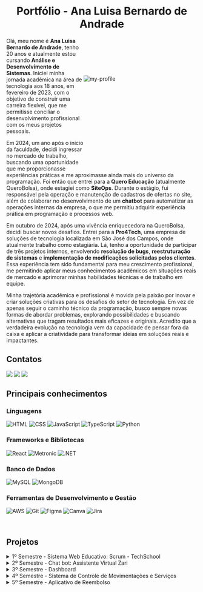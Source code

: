 <h1 align="center">Portfólio - Ana Luisa Bernardo de Andrade</h1>

<img align="right" src="https://github.com/user-attachments/assets/fdd254f9-5648-4936-8f5d-6077a683097d" alt="my-profile" width="300" height="250" style="margin-top: 100px;"/>

Olá, meu nome é **Ana Luisa Bernardo de Andrade**, tenho 20 anos e atualmente estou cursando **Análise e Desenvolvimento de Sistemas**. Iniciei minha jornada acadêmica na área de tecnologia aos 18 anos, em fevereiro de 2023, com o objetivo de construir uma carreira flexível, que me permitisse conciliar o desenvolvimento profissional com os meus projetos pessoais.

Em 2024, um ano após o início da faculdade, decidi ingressar no mercado de trabalho, buscando uma oportunidade que me proporcionasse experiências práticas e me aproximasse ainda mais do universo da programação. Foi então que entrei para a **Quero Educação** (atualmente QueroBolsa), onde estagiei como **SiteOps**. Durante o estágio, fui responsável pela operação e manutenção de cadastros de ofertas no site, além de colaborar no desenvolvimento de um **chatbot** para automatizar as operações internas da empresa, o que me permitiu adquirir experiência prática em programação e processos web.

Em outubro de 2024, após uma vivência enriquecedora na QueroBolsa, decidi buscar novos desafios. Entrei para a **Pro4Tech**, uma empresa de soluções de tecnologia localizada em São José dos Campos, onde atualmente trabalho como estagiária. Lá, tenho a oportunidade de participar de três projetos internos, envolvendo **resolução de bugs**, **reestruturação de sistemas** e **implementação de modificações solicitadas pelos clientes**. Essa experiência tem sido fundamental para meu crescimento profissional, me permitindo aplicar meus conhecimentos acadêmicos em situações reais de mercado e aprimorar minhas habilidades técnicas e de trabalho em equipe.

Minha trajetória acadêmica e profissional é movida pela paixão por inovar e criar soluções criativas para os desafios do setor de tecnologia. Em vez de apenas seguir o caminho técnico da programação, busco sempre novas formas de abordar problemas, explorando possibilidades e buscando alternativas que tragam resultados mais eficazes e originais. Acredito que a verdadeira evolução na tecnologia vem da capacidade de pensar fora da caixa e aplicar a criatividade para transformar ideias em soluções reais e impactantes.



## Contatos
<div>
    <a href="mailto:analuisaandrade@gmail.com"><img src="https://img.shields.io/badge/Gmail-D14836?style=for-the-badge&logo=gmail&logoColor=white" target="_blank"></a>
    <a href="https://br.linkedin.com/in/ana-luisa-andrade-4a695526b" target="_blank"><img src="https://img.shields.io/badge/-LinkedIn-%230077B5?style=for-the-badge&logo=linkedin&logoColor=white" target="_blank"></a> 
  <a href = "https://github.com/LuisaAndrade28" target="_blank"><img src="https://img.shields.io/badge/github-%23121011.svg?style=for-the-badge&logo=github&logoColor=white" target="_blank"></a>
</div>

## Principais conhecimentos

### **Linguagens**

![HTML](https://img.shields.io/badge/HTML5-E34F26?style=for-the-badge&logo=html5&logoColor=white)
![CSS](https://img.shields.io/badge/CSS3-1572B6?style=for-the-badge&logo=css3&logoColor=white)
![JavaScript](https://img.shields.io/badge/JavaScript-323330?style=for-the-badge&logo=javascript&logoColor=F7DF1E)
![TypeScript](https://img.shields.io/badge/TypeScript-007ACC?style=for-the-badge&logo=typescript&logoColor=white)
![Python](https://img.shields.io/badge/Python-FFD43B?style=for-the-badge&logo=python&logoColor=blue)

### **Frameworks e Bibliotecas**

![React](https://img.shields.io/badge/React-20232A?style=for-the-badge&logo=react&logoColor=61DAFB)
![Metronic](https://img.shields.io/badge/Metronic-00A9E0?style=for-the-badge&logo=metronic&logoColor=white)
![.NET](https://img.shields.io/badge/.NET-512BD4?style=for-the-badge&logo=.net&logoColor=white)

### **Banco de Dados**

![MySQL](https://img.shields.io/badge/MySQL-005C84?style=for-the-badge&logo=mysql&logoColor=white)
![MongoDB](https://img.shields.io/badge/MongoDB-47A248?style=for-the-badge&logo=mongodb&logoColor=white)

### **Ferramentas de Desenvolvimento e Gestão**

![AWS](https://img.shields.io/badge/AWS-232F3E?style=for-the-badge&logo=amazon-aws&logoColor=white)
![Git](https://img.shields.io/badge/Git-F05032?style=for-the-badge&logo=git&logoColor=white)
![Figma](https://img.shields.io/badge/Figma-F24E1E?style=for-the-badge&logo=figma&logoColor=white)
![Canva](https://img.shields.io/badge/Canva-%2300C4CC.svg?&style=for-the-badge&logo=Canva&logoColor=white)
![Jira](https://img.shields.io/badge/Jira-0052CC?style=for-the-badge&logo=jira&logoColor=white)

<br />





## Projetos


<details>
<summary>1º Semestre - Sistema Web Educativo: Scrum - TechSchool</summary>
</br>

### **Desafio do Projeto**

**Data:** *Fevereiro/2023 - Junho/2023*  
**Professor Responsável:** *Antônio Egydio São Tiago Graça* (FATEC São José dos Campos - SP)

Durante o 1º semestre do curso, o projeto teve como objetivo o desenvolvimento de uma plataforma web educativa, projetada para ensinar os conceitos fundamentais da metodologia ágil Scrum. Proposto pelo professor Antônio Egydio, que atuou como cliente final, o desafio visava atender empresas interessadas em adotar o Scrum, oferecendo uma plataforma para ensinar desde os iniciantes até reforçar o conhecimento de profissionais mais experientes.

### **Problema**
A empresa de Egydio São Tiago Graça tem enfrentado dificuldades na implementação da metodologia Scrum com seus colaboradores. Embora muitos conheçam o básico, há uma série de dúvidas persistentes sobre os conceitos fundamentais, enquanto outros sequer têm conhecimento da metodologia. A falta de tempo tem sido um obstáculo, pois muitos funcionários não conseguem dedicar-se à leitura de livros ou ao estudo da metodologia. Além disso, alguns consideram a leitura pouco proveitosa e não demonstram interesse em aprofundar seus conhecimentos sobre o tema.
### **Solução Criada**

A plataforma criada tem como objetivo facilitar o aprendizado do Scrum, oferecendo um curso interativo e completo. Com uma interface intuitiva, os usuários podiam escolher seu próprio caminho de aprendizado ou seguir uma trilha sugerida, dependendo do seu nível de conhecimento. A solução incluiu funcionalidades como testes de avaliação e interação dinâmica, permitindo que os usuários acompanhassem seu progresso enquanto exploravam os conceitos da metodologia ágil.

[Para visualizar o projeto, clique aqui.](https://github.com/juliagonzalezmoreira/Projeto-de-API-1-Semestre/tree/main)

### **Tecnologias Utilizadas:**

#### **Frontend:**
Criação de interfaces ricas e responsivas, com foco na experiência do usuário.

- <img align="center" alt="HTML" height="30" width="30" src="https://raw.githubusercontent.com/devicons/devicon/master/icons/html5/html5-original.svg"> **HTML5**  
  Estrutura fundamental da plataforma, garantindo a acessibilidade e organização do conteúdo.

- <img align="center" alt="CSS" height="30" width="30" src="https://raw.githubusercontent.com/devicons/devicon/master/icons/css3/css3-original.svg"> **CSS3**  
  Responsável pelo design responsivo e pela estilização das páginas, garantindo que a plataforma se adaptasse a diferentes dispositivos de maneira fluida.

- <img align="center" alt="Bootstrap" height="30" width="30" src="https://cdn.jsdelivr.net/gh/devicons/devicon@latest/icons/bootstrap/bootstrap-original.svg"> **Bootstrap**  
  Framework poderoso para agilizar o processo de criação de layouts modernos e eficientes. Ajudou a implementar componentes como botões, formulários e barras de navegação.

- <img align="center" alt="JavaScript" height="30" width="30" src="https://raw.githubusercontent.com/devicons/devicon/master/icons/javascript/javascript-plain.svg"> **JavaScript**  
  Dava vida à plataforma com funcionalidades interativas. A implementação do modo escuro e a dinâmica de avaliações foram possíveis graças ao uso do JavaScript.

#### **Backend & Controle de Versão:**

- <img align="center" alt="Flask" height="30" width="30" src="https://cdn.jsdelivr.net/gh/devicons/devicon@latest/icons/flask/flask-original.svg"> **Flask**  
  Um microframework ágil para Python, usado para criar a comunicação entre o front-end e o back-end, gerenciando as interações do usuário, como os testes de avaliação.

- <img align="center" alt="Git" height="30" width="30" src="https://cdn.jsdelivr.net/gh/devicons/devicon@latest/icons/git/git-original.svg"> & <img align="center" alt="GitHub" height="30" width="30" src="https://cdn.jsdelivr.net/gh/devicons/devicon@latest/icons/github/github-original.svg"> **Git e GitHub**  
  O controle de versão foi feito integralmente com o Git, e o GitHub foi a plataforma de hospedagem para gerenciar e compartilhar o código. O uso de branches, commits e pull requests garantiu uma colaboração eficiente e sem conflitos entre a equipe de desenvolvimento.

#### **Design & Protótipos:**
A criação visual foi essencial para tornar a experiência de aprendizado mais agradável e intuitiva.

- <img align="center" alt="Figma" height="30" width="30" src="https://cdn.jsdelivr.net/gh/devicons/devicon@latest/icons/figma/figma-original.svg"> **Figma**  
  Utilizado para a criação do protótipo da plataforma, o Figma foi essencial para validar os conceitos visuais e garantir que a interface fosse intuitiva e atendesse às expectativas do cliente.

### **Minhas Contribuições**

Como parte da equipe de frontend, minha atuação se concentrou principalmente no design e na implementação da **tela inicial (home)**. O desafio era criar uma interface limpa e eficiente, que ajudasse o usuário a navegar pelo conteúdo do curso de forma intuitiva.

- Desenvolvi a estrutura dos **cards interativos**, que apresentam os módulos de conteúdo, e implementei as **funções de navegação** que permitiam ao usuário avançar pelo conteúdo de maneira livre ou seguir a trilha predefinida.
- Participei também da **revisão de conteúdo**, criando e ajustando a redação de textos informativos sobre o Scrum, garantindo clareza e precisão para o público-alvo.
- Para garantir a **acessibilidade e usabilidade**, utilizei **CSS** e **JavaScript** para ajustar o design da plataforma, incluindo a implementação do modo escuro, uma funcionalidade que trouxe uma experiência personalizada para os usuários.

### **Hard Skills**

1. **Desenvolvimento Front-end:**
   - Criação de páginas com **HTML5**, garantindo uma estrutura semântica e acessível.
   - Implementação de **CSS3** para o design de layouts responsivos, adaptáveis a diferentes dispositivos e tamanhos de tela.
   - Utilização de **JavaScript** para criar funcionalidades interativas, como a alternância entre temas claro e escuro e a construção de um sistema dinâmico de avaliações.

2. **Desenvolvimento Back-end:**
   - Utilização de **Flask**, um framework ágil, para criar rotas e integrar o front-end e back-end de maneira eficiente.

3. **Controle de Versão e Colaboração:**
   - **Git** e **GitHub** foram fundamentais para o controle de versão e gestão do código-fonte do projeto. Realizei commits, criei branches e participei de pull requests para colaborar de forma eficaz com a equipe.


### **Soft Skills**

1. **Trabalho em Equipe:** A colaboração contínua com os membros da equipe foi essencial para integrar as diversas partes do projeto e resolver problemas técnicos, principalmente no trabalho conjunto entre front-end e back-end.

2. **Comunicação Eficaz:** Mantive uma comunicação clara com a equipe e com o professor, garantindo que as expectativas estivessem alinhadas e que os prazos e entregas fossem cumpridos.

3. **Gestão de Tempo:** Organizei minhas atividades de forma estratégica para garantir que o desenvolvimento de cada funcionalidade fosse concluído dentro do prazo, sem comprometer a qualidade do projeto.


### **Vídeo do Projeto**


https://github.com/user-attachments/assets/6f172dbf-3ba6-46db-80cb-cb001684c55a

</details>


<details>
<summary>2º Semestre - Chat bot: Assistente Virtual Zari </summary>
</br>

### **Desafio do Projeto**

**Data:** *Agosto/2023 - Novembro/2023*  
**Professor Responsável:** *Giuliano Araujo Bertoti* (FATEC São José dos Campos - SP)

Durante o 2º semestre do curso, o projeto teve como objetivo o desenvolvimento de uma assistente virtual de leitura de documentos, projetada para otimizar a busca por informações em textos extensos. Proposto pelo professor Giuliano Araujo Bertoti, que atuou como cliente interno, o desafio consistia em criar uma solução capaz de auxiliar usuários na leitura e compreensão de grandes volumes de documentos, respondendo perguntas específicas de forma rápida e eficiente.

### **Problema**
Muitos usuários enfrentavam dificuldades ao precisar consultar documentos extensos para encontrar informações pontuais. O processo de leitura e busca manual tornava-se demorado, levando muitos a desistirem da tarefa ou gastarem um tempo excessivo para localizar as informações desejadas. Essa ineficiência impactava diretamente a produtividade e dificultava o desenvolvimento de atividades que dependiam dessas informações.

### **Solução Criada**

A solução proposta foi o desenvolvimento da assistente virtual de leitura de documentos, chamada Zari. A Zari é capaz de receber documentos enviados pelos usuários, analisar seu conteúdo e responder perguntas relacionadas de forma precisa e rápida. Com isso, a ferramenta reduz significativamente o tempo gasto na leitura e procura por dados, oferecendo uma experiência mais eficiente e produtiva para quem precisa lidar com grandes volumes de informação.

[Para visualizar o projeto, clique aqui.](https://github.com/juliagonzalezmoreira/Projeto-de-API-1-Semestre/tree/main)

### **Tecnologias Utilizadas:**

#### **Frontend:**
Criação de interfaces ricas e responsivas, com foco na experiência do usuário.

- <img align="center" alt="Java" height="30" width="30" src="https://cdn.jsdelivr.net/gh/devicons/devicon@latest/icons/java/java-original.svg"> **Java**  
  A interface do chatbot foi desenvolvida inteiramente em Java, proporcionando uma aplicação robusta e com bom desempenho. A escolha da linguagem permitiu a construção de uma interface gráfica interativa, facilitando a comunicação com o usuário e a exibição das respostas.

#### **Backend & Controle de Versão:**

- <img align="center" alt="Java" height="30" width="30" src="https://cdn.jsdelivr.net/gh/devicons/devicon@latest/icons/java/java-original.svg"> **Java**  
  Utilizado também no backend para processar documentos extensos e gerar respostas precisas com base nas perguntas dos usuários. A aplicação foi estruturada para garantir performance e modularidade.

- <img align="center" alt="Eclipse" height="30" width="30" src="https://cdn.jsdelivr.net/gh/devicons/devicon@latest/icons/eclipse/eclipse-original.svg"> **Eclipse**  
  Ambiente de desenvolvimento utilizado para programar e testar a aplicação, com suporte completo ao ecossistema Java e ferramentas de depuração eficientes.

- **Gradle**  
  Ferramenta de automação usada para gerenciar as dependências e compilar o projeto de forma rápida e organizada.

- **MySQL**  
  Banco de dados responsável por armazenar os documentos processados e as interações realizadas com o chatbot, garantindo persistência e integridade dos dados.

- <img align="center" alt="Git" height="30" width="30" src="https://cdn.jsdelivr.net/gh/devicons/devicon@latest/icons/git/git-original.svg"> & <img align="center" alt="GitHub" height="30" width="30" src="https://cdn.jsdelivr.net/gh/devicons/devicon@latest/icons/github/github-original.svg"> **Git e GitHub**  
  O controle de versão foi feito com o Git, enquanto o GitHub foi utilizado para hospedagem e colaboração. O uso de branches e pull requests garantiu uma organização eficaz do código.

#### **Design & Protótipos:**
A criação visual foi essencial para tornar a experiência de interação com o chatbot clara e intuitiva.

- <img align="center" alt="Figma" height="30" width="30" src="https://cdn.jsdelivr.net/gh/devicons/devicon@latest/icons/figma/figma-original.svg"> **Figma**  
  Utilizado para a criação dos protótipos da interface, possibilitando validar antecipadamente a usabilidade e a organização visual

### **Minhas Contribuições**

Minha atuação no projeto se concentrou em garantir a clareza e funcionalidade do chatbot, desde a documentação inicial até a otimização das respostas geradas pela aplicação.

- Colaborei na elaboração da **documentação do Mínimo Produto Viável (MPV)**, descrevendo as funcionalidades essenciais do sistema, os fluxos de interação e os critérios para validação das entregas.
- Fui responsável pela **implementação da interface gráfica** utilizando **Java**, projetando um layout claro e organizado que facilitasse a inserção dos documentos e a exibição das respostas geradas pelo chatbot.
- Atuei na **otimização das respostas do chatbot**, ajustando a forma como o conteúdo era processado para garantir maior clareza, precisão e relevância nas respostas fornecidas aos usuários.
- Trabalhei na **implementação da leitura de diferentes tipos de arquivos**, incluindo **PDF e documentos do Word**, ampliando a versatilidade da aplicação e sua capacidade de compreender e responder a conteúdos provenientes de múltiplos formatos.

### **Hard Skills**

- Java  
  **Nível de proficiência:** uso com autonomia

- Eclipse  
  **Nível de proficiência:** Uso com autonomia

- Gradle  
  **Nível de proficiência:** Uso com ajuda

- MySQL  
  **Nível de proficiência:** Uso com autonomia

- Git  
  **Nível de proficiência:** Uso com autonomia

- GitHub  
  **Nível de proficiência:** Uso com autonomia

- Figma  
  **Nível de proficiência:** Consigo ensinar
### **Soft Skills**

1. **Flexibilidade e Resiliência:** Enfrentei desafios ao lidar com Java em uma tarefa de múltiplas leituras de arquivos distintos. Apesar do atraso na entrega, comuniquei o PO prontamente e mantive o comprometimento com o projeto. Utilizei meu tempo ocioso para me aprofundar nas pesquisas e encontrar uma solução eficaz por meio de bibliotecas especializadas, demonstrando capacidade de adaptação e superação diante de dificuldades técnicas.

2. **Proatividade:** Percebi que as respostas fornecidas pela inteligência artificial estavam aquém das expectativas do projeto. Propus, assumi e executei uma atividade focada na melhoria desse aspecto, com o objetivo de elevar a qualidade da experiência do usuário ao interagir com a aplicação.

</details>

<details>
<summary>3º Semestre - Dashboard</summary>
</br>

### **Desafio do Projeto**

**Data:** *Agosto/2023 - Novembro/2023*  
**Clente Externo:** *Pro4Tech* 

Durante o 3º semestre do curso, o projeto teve como objetivo o desenvolvimento de um dashboard interativo para análise de dados de vendas e clientes. Proposto pela empresa Pro4Tech, que atuou como cliente externo, o desafio consistia em criar uma ferramenta capaz de transformar grandes volumes de dados estruturados em informações visuais claras e acessíveis. A Pro4Tech é uma empresa especializada em transformação digital, comprometida em capacitar negócios para o sucesso na era digital, unindo tecnologias emergentes como inteligência artificial, análise de dados, IoT e computação em nuvem a estratégias personalizadas.

### **Problema**
Apesar de a Pro4Tech possuir dados bem organizados em planilhas do Excel, o volume massivo de informações dificultava a análise eficaz de vendas, movimentações comerciais e progressos da empresa. A leitura manual das planilhas exigia tempo e atenção, tornando o processo de tomada de decisões mais lento e menos prático, especialmente em cenários onde uma visualização rápida e clara dos dados era essencial.

### **Solução Criada**

A solução desenvolvida foi um dashboard com interface intuitiva, moderna e de fácil utilização. A ferramenta permite o envio de planilhas, realiza a leitura automática dos dados e os apresenta por meio de gráficos interativos, tabelas e listagens filtráveis. Os filtros personalizados possibilitam ao usuário refinar sua análise com base em critérios específicos, facilitando o acompanhamento das vendas, o monitoramento das movimentações comerciais e a geração de insights importantes para a tomada de decisões estratégicas

[Para visualizar o projeto, clique aqui.](https://github.com/Equipe-Meta-Code/Zari-documentation)

### **Tecnologias Utilizadas:**

#### **Frontend:**
Criação de interfaces ricas e responsivas, com foco na experiência do usuário.

- <img align="center" alt="React" height="30" width="30" src="https://cdn.jsdelivr.net/gh/devicons/devicon@latest/icons/react/react-original.svg"> **React**  
  Utilizado para desenvolver uma interface dinâmica e reativa, oferecendo uma navegação fluida e uma experiência de usuário moderna. Sua integração com outras bibliotecas e frameworks permitiu a construção de componentes reutilizáveis e eficientes.

- <img align="center" alt="TypeScript" height="30" width="30" src="https://cdn.jsdelivr.net/gh/devicons/devicon@latest/icons/typescript/typescript-original.svg"> **TypeScript**  
  Usado para adicionar tipagem estática ao JavaScript, aumentando a segurança do código e facilitando a manutenção e escalabilidade da aplicação.

- <img align="center" alt="JavaScript" height="30" width="30" src="https://cdn.jsdelivr.net/gh/devicons/devicon@latest/icons/javascript/javascript-original.svg"> **JavaScript**  
  Linguagem base do frontend, utilizada para manipulação da DOM, requisições assíncronas e funcionalidades interativas da interface.

#### **Backend & Controle de Versão:**

- <img align="center" alt="Node.js" height="30" width="30" src="https://cdn.jsdelivr.net/gh/devicons/devicon@latest/icons/nodejs/nodejs-original.svg"> **Node.js**  
  Responsável pela lógica do lado do servidor, processamento de dados e integração com banco de dados. Sua arquitetura não bloqueante contribui para uma performance otimizada.

- **MySQL**  
  Banco de dados utilizado para armazenar informações essenciais da aplicação, como dados de usuários, conteúdos processados e registros de interações, garantindo persistência e integridade.

- <img align="center" alt="Git" height="30" width="30" src="https://cdn.jsdelivr.net/gh/devicons/devicon@latest/icons/git/git-original.svg"> & <img align="center" alt="GitHub" height="30" width="30" src="https://cdn.jsdelivr.net/gh/devicons/devicon@latest/icons/github/github-original.svg"> **Git e GitHub**  
  O controle de versão foi realizado com o Git, enquanto o GitHub foi utilizado como repositório remoto para hospedagem e colaboração eficiente entre os desenvolvedores.

#### **Design & Gestão:**
A parte visual e o gerenciamento foram fundamentais para garantir uma boa usabilidade e organização do projeto.

- <img align="center" alt="Figma" height="30" width="30" src="https://cdn.jsdelivr.net/gh/devicons/devicon@latest/icons/figma/figma-original.svg"> **Figma**  
  Ferramenta usada para criação dos protótipos visuais, permitindo testes de usabilidade e validação da interface antes da implementação.

- <img align="center" alt="Trello" height="30" width="30" src="https://cdn.jsdelivr.net/gh/devicons/devicon@latest/icons/trello/trello-plain.svg"> **Trello**  
  Utilizado para o gerenciamento de tarefas, organização das sprints e acompanhamento do progresso do projeto de forma visual e colaborativa.

- <img align="center" alt="Microsoft" height="30" width="30" src="https://cdn.jsdelivr.net/gh/devicons/devicon@latest/icons/windows8/windows8-original.svg"> **Microsoft**  
  Ferramentas como o Microsoft Teams e o pacote Office foram usadas para comunicação, documentação e suporte à colaboração remota entre os integrantes do time.

- <img align="center" alt="Slack" height="30" width="30" src="https://cdn.jsdelivr.net/gh/devicons/devicon@latest/icons/slack/slack-original.svg"> **Slack**  
  Plataforma de comunicação utilizada pela equipe para troca rápida de informações, integração com o Trello e acompanhamento em tempo real das atualizações.

### **Minhas Contribuições**

Minha atuação no projeto teve foco na organização, entrega de valor contínua e desenvolvimento de funcionalidades essenciais, alinhadas diretamente com as necessidades do cliente.

- Atuei como **Product Owner**, sendo o principal ponto de contato entre o time de desenvolvimento e o cliente, garantindo que as entregas estivessem alinhadas com os objetivos do negócio.
- Fui responsável pela **documentação completa do projeto**, detalhando os requisitos, funcionalidades, fluxos e critérios de aceite, além de registrar as decisões tomadas ao longo do desenvolvimento.
- Estruturei e gerenciei as **sprints e o backlog do produto**, priorizando as tarefas com base nas demandas do cliente e nas metas do time, utilizando práticas ágeis para manter a organização e eficiência do time.
- Contribuí na **prototipação da interface do sistema**, garantindo uma experiência intuitiva e funcional para os usuários finais.
- Desenvolvi a funcionalidade de **cálculo de bonificação para o colaborador**, com base em um banco de porcentagens configuráveis, automatizando o processo e reduzindo erros manuais.
- Corrigi falhas relacionadas à **inserção de dados no banco de dados**, assegurando a integridade e consistência das informações armazenadas.
- Implementei o **cálculo automático de ganhos** com base nas porcentagens configuradas, otimizando a performance do sistema e facilitando a análise de resultados.
- Desenvolvi a **tipagem automática de vendas**, categorizando os dados de forma dinâmica para facilitar o tratamento e a análise posterior.
- Organizei e mantive a **estrutura do repositório no GitHub**, garantindo versionamento claro, controle de branches e boa comunicação entre os membros da equipe.
  
### **Hard Skills**

- React  
  **Nível de proficiência:** Uso com autonomia

- TypeScript  
  **Nível de proficiência:** Uso com autonomia

- JavaScript  
  **Nível de proficiência:** Uso com autonomia

- Node.js  
  **Nível de proficiência:** Uso com autonomia

- MySQL  
  **Nível de proficiência:** Uso com autonomia

- Git  
  **Nível de proficiência:** Uso com autonomia

- GitHub  
  **Nível de proficiência:** Uso com autonomia

- Figma  
  **Nível de proficiência:** Consigo ensinar

- Trello  
  **Nível de proficiência:** Uso com autonomia

- Microsoft Teams / Office  
  **Nível de proficiência:** Uso com autonomia

- Slack  
  **Nível de proficiência:** Uso com autonomia

### **Soft Skills**

1. **Comunicação:** Atuei de forma ativa durante a reunião de sprint planning da primeira sprint, ouvindo atentamente as dúvidas e ideias dos colegas, além de considerar cuidadosamente as necessidades e requisitos do cliente, afim de elaborar um documento com as dúvidas mais importantes entre o time de desenvolvimento e saná-las diretamente com o cliente durante a semana. Mantive esse comprometimento comunicativo ao longo de todo o projeto — nas reuniões de retrospectiva, utilizei o espaço para promover alinhamento.

2. **Criatividade:** Propus uma abordagem diferenciada na organização do backlog e no planejamento das entregas: priorizamos a conclusão das funcionalidades básicas do backend já nas primeiras sprints. Essa decisão estratégica visou antecipar os principais desafios técnicos, abrindo espaço, posteriormente, para ajustes e melhorias com mais tranquilidade.

3. **Assertividade:** Durante a sprint planning da primeira sprint, expus de maneira clara e objetiva a proposta de estruturação do backlog, reforçando as demandas essenciais do cliente. Essa iniciativa contribuiu diretamente para uma organização mais eficiente do fluxo de trabalho, facilitando o desenvolvimento nas fases seguintes e reduzindo a pressão sobre o time nas últimas entregas.

</details>


<details> <summary>4º Semestre - Sistema de Controle de Movimentações e Serviços</summary> </br>
    
### Desafio do Projeto

**Data:** *Agosto/2023 - Novembro/2023*  
**Clente Externo:** *JJM LOG* 

No 4º semestre do curso, o projeto teve como objetivo o desenvolvimento de um sistema de controle e comunicação para a JJM LOG, uma empresa especializada em Armazéns Gerais, Transporte e Logística Integrada, com mais de 25 anos de experiência no mercado. O desafio consistia em criar uma solução que permitisse aos entregadores registrarem dados de suas entregas, incluindo informações sobre os pacotes, quilometragem percorrida e consumo de combustível, além de fornecer um dashboard com gráficos administrativos filtráveis por data. Também deveria ser possível realizar o cadastro de clientes e solicitações de serviço, bem como criar uma área exclusiva para colaboradores, onde seria possível fazer o upload de atestados e outros documentos a serem visualizados pela equipe de RH.
    
### Problema
A JJM LOG enfrentava dificuldades em gerenciar suas movimentações e serviços de forma eficiente. A comunicação entre os entregadores e a administração não era integrada, o que gerava falhas no controle de entregas, consumo de recursos e informações gerenciais. A empresa necessitava de um sistema que otimizasse esses processos, aumentasse a transparência e garantisse uma comunicação mais eficaz entre os envolvidos nas operações logísticas.

### Solução Criada
A solução desenvolvida foi um sistema completo de controle e comunicação integrado. A plataforma permite que os entregadores registrem as entregas realizadas, com informações detalhadas sobre os pacotes e dados logísticos, como quilometragem e consumo de gasolina. Além disso, foi criado um dashboard administrativo que apresenta gráficos e relatórios filtráveis por data, facilitando a análise das operações logísticas e o controle dos recursos utilizados. A ferramenta também possibilita o cadastro de novos clientes e solicitações de serviços, além de oferecer uma área para colaboradores, onde eles podem fazer o upload de documentos como atestados médicos, para visualização pela equipe de RH.
Para visualizar o projeto, clique aqui.

### **Tecnologias Utilizadas:**

#### **Frontend:**
Criação de interfaces ricas e responsivas, com foco na experiência do usuário.

- <img align="center" alt="React" height="30" width="30" src="https://cdn.jsdelivr.net/gh/devicons/devicon@latest/icons/react/react-original.svg"> **React**  
  Utilizado para o desenvolvimento da interface do usuário, proporcionando uma experiência moderna, rápida e modular através da criação de componentes reutilizáveis.

- <img align="center" alt="TypeScript" height="30" width="30" src="https://cdn.jsdelivr.net/gh/devicons/devicon@latest/icons/typescript/typescript-original.svg"> **TypeScript**  
  Adiciona tipagem estática ao JavaScript, oferecendo maior segurança e produtividade no desenvolvimento frontend.

- <img align="center" alt="JavaScript" height="30" width="30" src="https://cdn.jsdelivr.net/gh/devicons/devicon@latest/icons/javascript/javascript-original.svg"> **JavaScript**  
  Linguagem fundamental para a construção da lógica de interação na interface, garantindo dinamismo e interatividade.

#### **Backend & Banco de Dados:**

- <img align="center" alt="Node.js" height="30" width="30" src="https://cdn.jsdelivr.net/gh/devicons/devicon@latest/icons/nodejs/nodejs-original.svg"> **Node.js**  
  Empregado para o desenvolvimento do backend da aplicação, permitindo escalabilidade, velocidade e facilidade de integração com APIs e bancos de dados.

- **MySQL**  
  Banco de dados relacional utilizado para armazenar e gerenciar de forma segura as informações processadas pela aplicação.

- <img align="center" alt="Git" height="30" width="30" src="https://cdn.jsdelivr.net/gh/devicons/devicon@latest/icons/git/git-original.svg"> & <img align="center" alt="GitHub" height="30" width="30" src="https://cdn.jsdelivr.net/gh/devicons/devicon@latest/icons/github/github-original.svg"> **Git e GitHub**  
  Git foi utilizado para controle de versão do código, enquanto o GitHub serviu como plataforma de hospedagem e colaboração, possibilitando organização por branches, revisão por pull requests e rastreamento de alterações.

#### **Design & Gestão:**
Ferramentas essenciais para o planejamento visual da aplicação e organização do fluxo de trabalho da equipe.

- <img align="center" alt="Figma" height="30" width="30" src="https://cdn.jsdelivr.net/gh/devicons/devicon@latest/icons/figma/figma-original.svg"> **Figma**  
  Utilizado para a criação dos protótipos da interface, facilitando a validação visual e a experiência do usuário antes da implementação.

- <img align="center" alt="Trello" height="30" width="30" src="https://cdn.jsdelivr.net/gh/devicons/devicon@latest/icons/trello/trello-plain.svg"> **Trello**  
  Ferramenta usada para organizar as tarefas e acompanhar o progresso do projeto, promovendo uma gestão eficiente e colaborativa.

- <img align="center" alt="Microsoft" height="30" width="30" src="https://cdn.jsdelivr.net/gh/devicons/devicon@latest/icons/windows8/windows8-original.svg"> **Microsoft**  
  Utilizado para suporte à colaboração e produtividade, incluindo ferramentas como Microsoft Teams e Office para comunicação e documentação do projeto.

  ### **Minhas Contribuições**

No projeto, atuei como desenvolvedora na equipe de desenvolvimento, com foco no frontend. Minhas entregas estiveram diretamente ligadas à criação de interfaces funcionais, além de contribuir com o planejamento visual do sistema.

- Fui responsável pela implementação das telas de **cadastro e login**, desenvolvendo componentes reutilizáveis e responsivos. Integrei essas interfaces com as APIs de autenticação, garantindo **fluxos seguros e eficientes de entrada no sistema**.
- Atuei no desenvolvimento da **página de fluxo de entregas**, estruturando as etapas do processo de forma visualmente clara, com uso de elementos interativos que facilitam o acompanhamento por parte do usuário.
- Contribuí ativamente na **prototipação da interface do sistema**, trabalhando em conjunto com o time de design para validar a usabilidade e consistência visual antes da implementação.
- Colaborei com a equipe na **identificação de melhorias visuais e de experiência do usuário**, propondo ajustes nos fluxos e componentes para otimizar a navegação e reduzir atritos durante o uso da aplicação.

### **Hard Skills**

- React  
  **Nível de proficiência:** Uso com autonomia

- TypeScript  
  **Nível de proficiência:** Uso com autonomia

- JavaScript  
  **Nível de proficiência:** Uso com autonomia

- Node.js  
  **Nível de proficiência:** Uso com autonomia

- MySQL  
  **Nível de proficiência:** Uso com autonomia

- Git  
  **Nível de proficiência:** Uso com autonomia

- GitHub  
  **Nível de proficiência:** Uso com autonomia

- Figma  
  **Nível de proficiência:** Consigo ensinar

- Trello  
  **Nível de proficiência:** Uso com autonomia

- Microsoft Teams / Office  
  **Nível de proficiência:** Uso com autonomia

### **Soft Skills**

1. **Resiliência:** Após a apresentação da proposta do projeto, a comunicação com o cliente tornou-se escassa e dificultosa, o que complicou o esclarecimento de dúvidas essenciais para o desenvolvimento da atividade de fluxograma de entregas. Para superar esse desafio, realizei pesquisas extensivas em diversos sites e em empresas do setor de logística, buscando referências e práticas consolidadas em fluxos de entrega de aplicativos conhecidos. Essa iniciativa me permitiu desenvolver um fluxograma alinhado às necessidades do usuário, mesmo com a limitação na comunicação direta.

2. **Trabalho em Equipe:** Colaborei diretamente com um colega no desenvolvimento da tela de fluxo de entregas, unindo esforços para criar soluções criativas e intuitivas. Dessa cooperação, surgiu a ideia de incluir uma área lateral no fluxograma que apresenta dados importantes sobre a entrega, como peso, volume e distância até o destino final, enriquecendo a experiência do usuário e facilitando a compreensão do processo.


</details>

<details>  <summary>5º Semestre - Aplicativo de Reembolso</summary>  </br> 

### Desafio do Projeto

**Data:** *Agosto/2023 - Novembro/2023*  
**Clente Externo:** *GWS Software* 

Durante o 5º semestre do curso, o projeto teve como objetivo o desenvolvimento de um aplicativo de cadastro de despesas para solicitação de reembolso. Proposto pela GSW Software, empresa especializada em desenvolvimento e implantação de soluções inteligentes em Tecnologia da Informação, o desafio surgiu da necessidade de melhorar a gestão de custos operacionais em projetos empresariais. A GSW atua nas áreas de gestão empresarial, gestão tributária, operações em comércio exterior e CRM, oferecendo soluções tecnológicas integradas para seus clientes.

### Problema
A GSW identificou a dificuldade enfrentada por empresas que possuem múltiplos projetos simultâneos, os quais podem demandar viagens e outros custos por parte dos colaboradores. Sem uma ferramenta centralizada para gerenciar esses gastos, anexar comprovantes e solicitar reembolsos, o processo se torna desorganizado, ineficiente e propenso a falhas. Além disso, era necessário que os supervisores tivessem acesso a um ambiente onde pudessem acompanhar as solicitações e controlar os orçamentos disponíveis para cada projeto.

### Solução Criada
A solução desenvolvida foi um aplicativo intuitivo e de fácil utilização, permitindo aos colaboradores registrar suas despesas e anexar os comprovantes de forma prática. A aplicação oferece uma visualização clara dos orçamentos disponíveis para cada projeto, incluindo seus respectivos limites, e possibilita que os supervisores acompanhem os gastos em tempo real. A ferramenta visa otimizar o processo de solicitação e aprovação de reembolsos, tornando-o mais ágil, transparente e confiável para todos os envolvidos.
Para visualizar o projeto, clique aqui.

### **Tecnologias Utilizadas:**

#### **Frontend & Mobile:**
Desenvolvimento de interfaces modernas, adaptáveis e com foco na experiência do usuário em múltiplas plataformas.

- <img align="center" alt="React" height="30" width="30" src="https://cdn.jsdelivr.net/gh/devicons/devicon@latest/icons/react/react-original.svg"> **React**  
  Utilizado na criação de interfaces web dinâmicas e reutilizáveis, oferecendo uma experiência de usuário fluida e interativa.

- <img align="center" alt="React Native" height="30" width="30" src="https://cdn.jsdelivr.net/gh/devicons/devicon@latest/icons/react/react-original.svg"> **React Native**  
  Empregado no desenvolvimento de aplicativos móveis nativos com código compartilhado entre Android e iOS, otimizando o tempo de produção.

- <img align="center" alt="Expo" height="30" width="30" src="https://cdn.jsdelivr.net/gh/devicons/devicon@latest/icons/expo/expo-original.svg"> **Expo**  
  Plataforma usada para acelerar o desenvolvimento e testes de aplicativos em React Native, simplificando o processo de build e deploy.

- <img align="center" alt="Android" height="30" width="30" src="https://cdn.jsdelivr.net/gh/devicons/devicon@latest/icons/android/android-original.svg"> **Android**  
  Plataforma de destino para os aplicativos desenvolvidos, garantindo compatibilidade com a maioria dos dispositivos móveis no mercado.

- <img align="center" alt="Android Studio" height="30" width="30" src="https://cdn.jsdelivr.net/gh/devicons/devicon@latest/icons/androidstudio/androidstudio-original.svg"> **Android Studio**  
  Ambiente de desenvolvimento integrado (IDE) usado para testes, builds e depuração dos aplicativos Android criados com React Native.

- <img align="center" alt="TypeScript" height="30" width="30" src="https://cdn.jsdelivr.net/gh/devicons/devicon@latest/icons/typescript/typescript-original.svg"> **TypeScript**  
  Linguagem utilizada para garantir maior robustez no código, com tipagem estática e suporte avançado para refatoração.

- <img align="center" alt="JavaScript" height="30" width="30" src="https://cdn.jsdelivr.net/gh/devicons/devicon@latest/icons/javascript/javascript-original.svg"> **JavaScript**  
  Base para o desenvolvimento das aplicações, garantindo flexibilidade e compatibilidade com os principais frameworks.

#### **Backend & Banco de Dados:**

- <img align="center" alt="Node.js" height="30" width="30" src="https://cdn.jsdelivr.net/gh/devicons/devicon@latest/icons/nodejs/nodejs-original.svg"> **Node.js**  
  Utilizado no backend para construção de APIs rápidas e escaláveis, com suporte a múltiplas conexões e integrações.

- <img align="center" alt="MongoDB" height="30" width="30" src="https://cdn.jsdelivr.net/gh/devicons/devicon@latest/icons/mongodb/mongodb-original.svg"> **MongoDB**  
  Banco de dados NoSQL utilizado para armazenamento flexível e escalável de dados não estruturados.

- <img align="center" alt="MySQL" height="30" width="30" src="https://cdn.jsdelivr.net/gh/devicons/devicon@latest/icons/mysql/mysql-original.svg"> **MySQL**  
  Banco de dados relacional utilizado para persistência estruturada das informações da aplicação, com foco em integridade e desempenho.

#### **Design, Gestão & Colaboração:**

- <img align="center" alt="Figma" height="30" width="30" src="https://cdn.jsdelivr.net/gh/devicons/devicon@latest/icons/figma/figma-original.svg"> **Figma**  
  Ferramenta usada para prototipação e criação da interface, permitindo validar conceitos visuais e melhorar a usabilidade.

- <img align="center" alt="Jira" height="30" width="30" src="https://cdn.jsdelivr.net/gh/devicons/devicon@latest/icons/jira/jira-original.svg"> **JIRA**  
  Utilizado para planejamento ágil, acompanhamento de tarefas, sprints e colaboração entre equipes de desenvolvimento.

- <img align="center" alt="Fork" height="30" width="30" src="https://cdn.jsdelivr.net/gh/devicons/devicon@latest/icons/git/git-original.svg"> **FORK (Git)**  
  Ferramenta baseada em Git usada para gerenciamento de repositórios, revisão de código e controle de versão colaborativo.

  ### **Minhas Contribuições**

Atuei como desenvolvedora na equipe de desenvolvimento, com foco tanto na prototipação quanto na implementação do frontend. Minhas entregas abrangeram desde a experiência visual até funcionalidades essenciais de acesso e gerenciamento.

- Fui responsável por **toda a prototipação do aplicativo**, prezando por uma **navegação fluida e intuitiva**, sempre alinhada às necessidades do cliente e aos padrões de usabilidade.
- Desenvolvi o **frontend das telas de login e cadastro do aplicativo**, garantindo acessibilidade, responsividade e integração com os serviços de autenticação.
- Modelei e prototipei o **sistema web de gerenciamento e aprovação de custos**, oferecendo uma estrutura clara e funcional para os administradores da plataforma.
- Implementei o **frontend da tela de cadastro de projetos**, componetizando os elementos da interface para facilitar a reutilização e manutenção do código.
- Realizei a **padronização de cores e estilos** em todo o aplicativo, assegurando uma identidade visual consistente.
- **Componetizei o app** para tornar o desenvolvimento mais escalável e organizado, facilitando futuras manutenções e expansões.
- Corrigi um bug recorrente relacionado às datas, realizando a **padronização do formato de data para o português**, o que evitou falhas na exibição de informações.
- Criei a **tela de manual do usuário**, auxiliando os novos usuários na adaptação e no uso correto das funcionalidades da aplicação.
- Desenvolvi as **telas de introdução e onboarding do app**, oferecendo uma experiência inicial guiada e clara sobre os principais recursos.
- Implementei todo o fluxo de **recuperação de senha**, incluindo:
  - Tela de envio de e-mail de recuperação
  - Tela de confirmação de código
  - Tela de atualização de nova senha  
  Esse processo garantiu **segurança e autonomia para os usuários** em casos de perda de acesso.

### **Hard Skills**

- React  
  **Nível de proficiência:** Uso com autonomia

- React Native  
  **Nível de proficiência:** Uso com autonomia

- Expo  
  **Nível de proficiência:** Uso com autonomia

- Android  
  **Nível de proficiência:** Uso com autonomia

- Android Studio  
  **Nível de proficiência:** Uso com ajuda

- TypeScript  
  **Nível de proficiência:** Uso com autonomia

- JavaScript  
  **Nível de proficiência:** Uso com autonomia

- Node.js  
  **Nível de proficiência:** Uso com autonomia

- MongoDB  
  **Nível de proficiência:** Uso com ajuda

- MySQL  
  **Nível de proficiência:** Uso com autonomia

- Figma  
  **Nível de proficiência:** Consigo ensinar

- JIRA  
  **Nível de proficiência:** Uso com autonomia

- FORK (Git)  
  **Nível de proficiência:** Uso com autonomia
  
### **Soft Skills**

1. **Solução de Problemas:** Durante a segunda sprint do projeto, identifiquei e corrigi um bug crítico apresentado após a primeira entrega ao cliente. O erro ocorria na tela de "Novos Registros", onde o componente de input de data exibia um calendário com formatações diferentes dependendo do dispositivo, resultando em envio de dados inconsistentes ao backend e, consequentemente, ao banco de dados. Para resolver a incongruência, adaptei a estrutura de leitura da data, implementando uma formatação padronizada no formato brasileiro (dd/mm/yyyy). Com isso, garanti a integridade dos dados armazenados e evitei impactos futuros no fluxo da aplicação.

2. **Criatividade:** Após a análise dos requisitos e entendimento da proposta do cliente, assumi a responsabilidade pela prototipação do projeto. Inovei na organização e navegação do aplicativo, com o objetivo de proporcionar uma experiência fluida e intuitiva ao usuário. Na tela inicial, propus a exibição de uma listagem visual dos projetos em que o colaborador está envolvido, acompanhada de uma barra de consumo que indica o quanto já foi gasto em cada um. Além disso, posicionei funcionalidades principais — como o histórico e o registro de despesas — na barra de navegação inferior, garantindo fácil acesso e usabilidade contínua.




</details>
